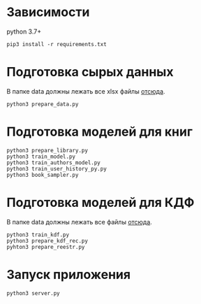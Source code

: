 # Зависимости
python 3.7+

``pip3 install -r requirements.txt``

# Подготовка сырых данных 
В папке data должны лежать все xlsx файлы [отсюда](https://drive.google.com/drive/folders/1AQjt73rLgM7EBapqGjifzcMFOmiH0-MF).
```
python3 prepare_data.py
```

# Подготовка моделей для книг
```
python3 prepare_library.py
python3 train_model.py
python3 train_authors_model.py
python3 train_user_history_py.py
python3 book_sampler.py
```

# Подготовка моделей для КДФ
В папке data должны лежать все файлы [отсюда](https://drive.google.com/drive/folders/13Egz5APU8eJZ8N8md0Pm2xb7E3d7cJxK).
```
python3 train_kdf.py
python3 prepare_kdf_rec.py
pyhton3 prepare_reestr.py

```

# Запуск приложения
``python3 server.py``


